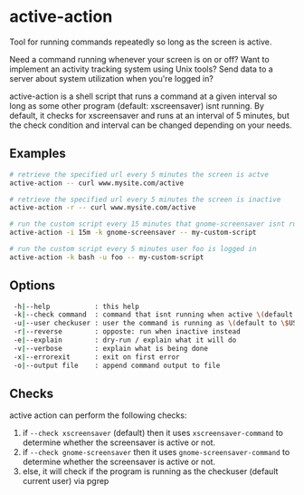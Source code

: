 # active-action
Tool for running commands repeatedly so long as the screen is active.

Need a command running whenever your screen is on or off? Want to implement an activity tracking system using Unix tools? Send data to a server about system utilization when you're logged in?

active-action is a shell script that runs a command at a given interval so long as some other program (default: xscreensaver) isnt running. By default, it checks for xscreensaver and runs at an interval of 5 minutes, but the check condition and interval can be changed depending on your needs.

## Examples
~~~bash
# retrieve the specified url every 5 minutes the screen is actve
active-action -- curl www.mysite.com/active
~~~

~~~bash
# retrieve the specified url every 5 minutes the screen is inactive
active-action -r -- curl www.mysite.com/active
~~~

~~~bash
# run the custom script every 15 minutes that gnome-screensaver isnt running
active-action -i 15m -k gnome-screensaver -- my-custom-script
~~~

~~~bash
# run the custom script every 5 minutes user foo is logged in
active-action -k bash -u foo -- my-custom-script
~~~

## Options
~~~bash
 -h|--help           : this help
 -k|--check command  : command that isnt running when active \(default to xscreensaver \)
 -u|--user checkuser : user the command is running as \(default to \$USER \)
 -r|--reverse        : opposte: run when inactive instead
 -e|--explain        : dry-run / explain what it will do
 -v|--verbose        : explain what is being done
 -x|--errorexit      : exit on first error
 -o|--output file    : append command output to file
~~~

## Checks
active action can perform the following checks:

1. if `--check xscreensaver` (default) then it uses `xscreensaver-command` to determine whether the screensaver is active or not.
2. if `--check gnome-screensaver` then it uses `gnome-screensaver-command` to determine whether the screensaver is active or not.
3. else, it will check if the program is running as the checkuser (default current user) via pgrep

